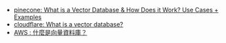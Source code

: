 

* [pinecone: What is a Vector Database & How Does it Work? Use Cases + Examples](https://www.pinecone.io/learn/vector-database/)
* [cloudflare: What is a vector database?](https://www.cloudflare.com/learning/ai/what-is-vector-database/)
* [AWS : 什麼是向量資料庫？](https://aws.amazon.com/tw/what-is/vector-databases/)
